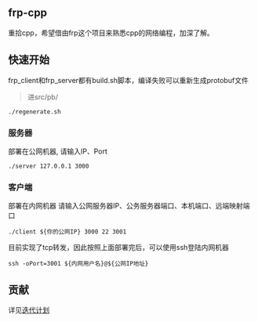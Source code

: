 ## frp-cpp
重拾cpp，希望借由frp这个项目来熟悉cpp的网络编程，加深了解。

## 快速开始
frp_client和frp_server都有build.sh脚本，编译失败可以重新生成protobuf文件
>进src/pb/
```
./regenerate.sh
```

### 服务器
部署在公网机器, 请输入IP、Port
```
./server 127.0.0.1 3000
```

### 客户端
部署在内网机器
请输入公网服务器IP、公务服务器端口、本机端口、远端映射端口
```
./client ${你的公网IP} 3000 22 3001
```
目前实现了tcp转发，因此按照上面部署完后，可以使用ssh登陆内网机器
```
ssh -oPort=3001 ${内网用户名}@${公网IP地址}
```

## 贡献
详见[迭代计划](./docs/readme.md)